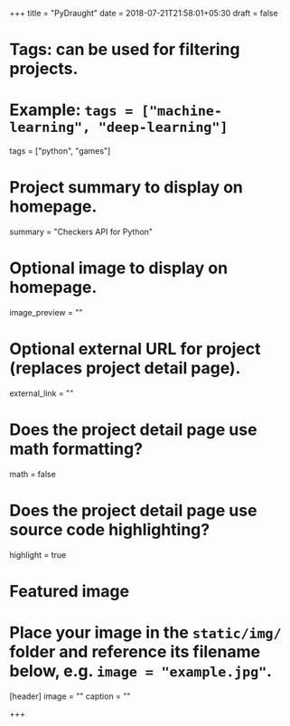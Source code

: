 +++
title = "PyDraught"
date = 2018-07-21T21:58:01+05:30
draft = false

# Tags: can be used for filtering projects.
# Example: `tags = ["machine-learning", "deep-learning"]`
tags = ["python", "games"]

# Project summary to display on homepage.
summary = "Checkers API for Python"

# Optional image to display on homepage.
image_preview = ""

# Optional external URL for project (replaces project detail page).
external_link = ""

# Does the project detail page use math formatting?
math = false

# Does the project detail page use source code highlighting?
highlight = true

# Featured image
# Place your image in the `static/img/` folder and reference its filename below, e.g. `image = "example.jpg"`.
[header]
image = ""
caption = ""

+++
